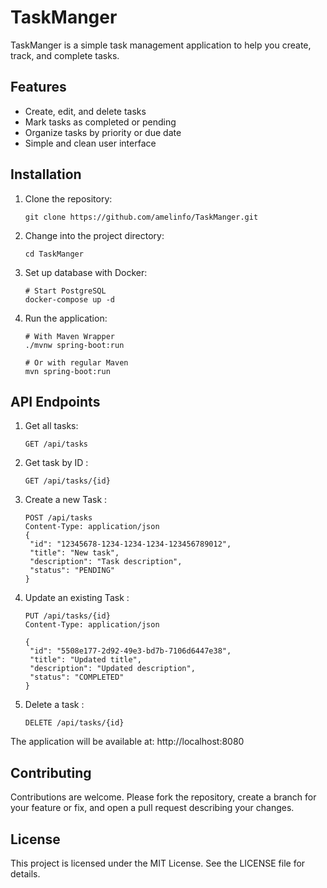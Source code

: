 # TaskManger

TaskManger is a simple task management application to help you create, track, and complete tasks.

## Features

- Create, edit, and delete tasks
- Mark tasks as completed or pending
- Organize tasks by priority or due date
- Simple and clean user interface

## Installation

1. Clone the repository:
   ```
   git clone https://github.com/amelinfo/TaskManger.git
   ```
2. Change into the project directory:
   ```
   cd TaskManger
   ```
3. Set up database with Docker:
   ```
   # Start PostgreSQL
   docker-compose up -d
   ```
4. Run the application:
   ```
   # With Maven Wrapper
   ./mvnw spring-boot:run

   # Or with regular Maven
   mvn spring-boot:run
   ```

##  API Endpoints

1. Get all tasks:

   ```
   GET /api/tasks
   ```
2. Get task by ID :
   ```
   GET /api/tasks/{id}
   ```
3. Create a new Task :

   ```
   POST /api/tasks
   Content-Type: application/json
   {
    "id": "12345678-1234-1234-1234-123456789012",
    "title": "New task",
    "description": "Task description",
    "status": "PENDING"
   }
   ```
4. Update an existing Task :

   ```
   PUT /api/tasks/{id}
   Content-Type: application/json

   {
    "id": "5508e177-2d92-49e3-bd7b-7106d6447e38",
    "title": "Updated title",
    "description": "Updated description",
    "status": "COMPLETED"
   }
   ```

5. Delete a task :
   ```
   DELETE /api/tasks/{id}
   ```




The application will be available at: http://localhost:8080

## Contributing

Contributions are welcome. Please fork the repository, create a branch for your feature or fix, and open a pull request describing your changes.

## License

This project is licensed under the MIT License. See the LICENSE file for details.
